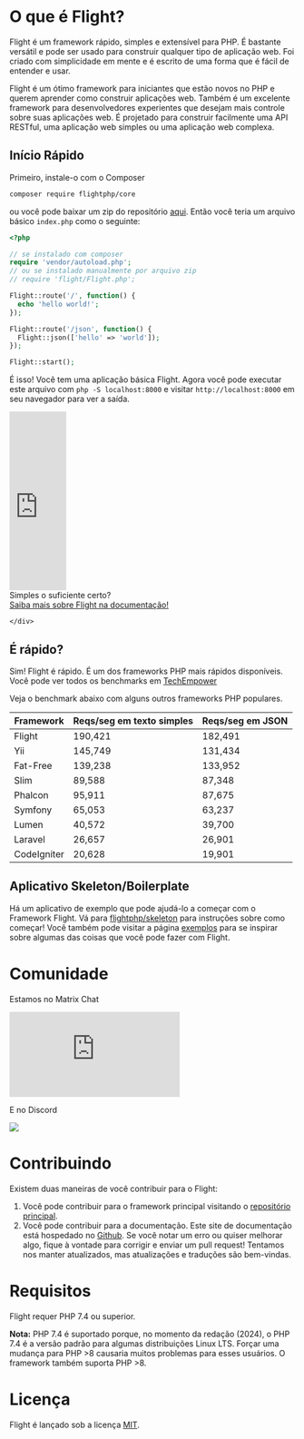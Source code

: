 # O que é Flight?

Flight é um framework rápido, simples e extensível para PHP. É bastante versátil e pode ser usado para construir qualquer tipo de aplicação web. Foi criado com simplicidade em mente e é escrito de uma forma que é fácil de entender e usar.

Flight é um ótimo framework para iniciantes que estão novos no PHP e querem aprender como construir aplicações web. Também é um excelente framework para desenvolvedores experientes que desejam mais controle sobre suas aplicações web. É projetado para construir facilmente uma API RESTful, uma aplicação web simples ou uma aplicação web complexa.

## Início Rápido

Primeiro, instale-o com o Composer

```bash
composer require flightphp/core
```

ou você pode baixar um zip do repositório [aqui](https://github.com/flightphp/core). Então você teria um arquivo básico `index.php` como o seguinte:

```php
<?php

// se instalado com composer
require 'vendor/autoload.php';
// ou se instalado manualmente por arquivo zip
// require 'flight/Flight.php';

Flight::route('/', function() {
  echo 'hello world!';
});

Flight::route('/json', function() {
  Flight::json(['hello' => 'world']);
});

Flight::start();
```

É isso! Você tem uma aplicação básica Flight. Agora você pode executar este arquivo com `php -S localhost:8000` e visitar `http://localhost:8000` em seu navegador para ver a saída.

<div class="flight-block-video">
  <div class="row">
    <div class="col-12 col-md-6 position-relative video-wrapper">
      <iframe class="video-bg" width="100vw" height="315" src="https://www.youtube.com/embed/VCztp1QLC2c?si=W3fSWEKmoCIlC7Z5" title="Player de vídeo do YouTube" frameborder="0" allow="accelerometer; autoplay; clipboard-write; encrypted-media; gyroscope; picture-in-picture; web-share" allowfullscreen></iframe>
    </div>
    <div class="col-12 col-md-6 text-center mt-5 pt-5">
      <span class="fligth-title-video">Simples o suficiente certo?</span>
      <br>
      <a href="https://docs.flightphp.com/learn">Saiba mais sobre Flight na documentação!</a>

    </div>
  </div>
</div>

## É rápido?

Sim! Flight é rápido. É um dos frameworks PHP mais rápidos disponíveis. Você pode ver todos os benchmarks em [TechEmpower](https://www.techempower.com/benchmarks/#section=data-r18&hw=ph&test=frameworks)

Veja o benchmark abaixo com alguns outros frameworks PHP populares.

| Framework | Reqs/seg em texto simples | Reqs/seg em JSON |
| --------- | ------------ | ------------ |
| Flight      | 190,421    | 182,491 |
| Yii         | 145,749    | 131,434 |
| Fat-Free    | 139,238	   | 133,952 |
| Slim        | 89,588     | 87,348  |
| Phalcon     | 95,911     | 87,675  |
| Symfony     | 65,053     | 63,237  |
| Lumen	      | 40,572     | 39,700  |
| Laravel     | 26,657     | 26,901  |
| CodeIgniter | 20,628     | 19,901  |

## Aplicativo Skeleton/Boilerplate

Há um aplicativo de exemplo que pode ajudá-lo a começar com o Framework Flight. Vá para [flightphp/skeleton](https://github.com/flightphp/skeleton) para instruções sobre como começar! Você também pode visitar a página [exemplos](examples) para se inspirar sobre algumas das coisas que você pode fazer com Flight.

# Comunidade

Estamos no Matrix Chat

[![Matrix](https://img.shields.io/matrix/flight-php-framework%3Amatrix.org?server_fqdn=matrix.org&style=social&logo=matrix)](https://matrix.to/#/#flight-php-framework:matrix.org)

E no Discord

[![](https://dcbadge.limes.pink/api/server/https://discord.gg/Ysr4zqHfbX)](https://discord.gg/Ysr4zqHfbX)

# Contribuindo

Existem duas maneiras de você contribuir para o Flight:

1. Você pode contribuir para o framework principal visitando o [repositório principal](https://github.com/flightphp/core).
1. Você pode contribuir para a documentação. Este site de documentação está hospedado no [Github](https://github.com/flightphp/docs). Se você notar um erro ou quiser melhorar algo, fique à vontade para corrigir e enviar um pull request! Tentamos nos manter atualizados, mas atualizações e traduções são bem-vindas.

# Requisitos

Flight requer PHP 7.4 ou superior.

**Nota:** PHP 7.4 é suportado porque, no momento da redação (2024), o PHP 7.4 é a versão padrão para algumas distribuições Linux LTS. Forçar uma mudança para PHP >8 causaria muitos problemas para esses usuários. O framework também suporta PHP >8.

# Licença

Flight é lançado sob a licença [MIT](https://github.com/flightphp/core/blob/master/LICENSE).